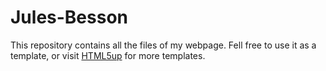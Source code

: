 # Jules-Besson
This repository contains all the files of my webpage. Fell free to use it as a template, or visit <a href="https://html5up.net">HTML5up</a> for more templates.
